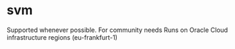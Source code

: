 # svm
Supported whenever possible. For community needs
Runs on Oracle Cloud
   infrastructure regions (eu-frankfurt-1)
